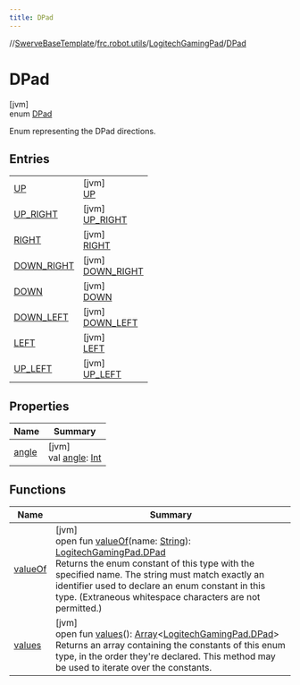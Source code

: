 ```yaml
---
title: DPad
---
```

//[SwerveBaseTemplate](../../../../index.html)/[frc.robot.utils](../../index.html)/[LogitechGamingPad](../index.html)/[DPad](index.html)



# DPad



[jvm]\
enum [DPad](index.html)

Enum representing the DPad directions.



## Entries


| | |
|---|---|
| [UP](-u-p/index.html) | [jvm]<br>[UP](-u-p/index.html) |
| [UP_RIGHT](-u-p_-r-i-g-h-t/index.html) | [jvm]<br>[UP_RIGHT](-u-p_-r-i-g-h-t/index.html) |
| [RIGHT](-r-i-g-h-t/index.html) | [jvm]<br>[RIGHT](-r-i-g-h-t/index.html) |
| [DOWN_RIGHT](-d-o-w-n_-r-i-g-h-t/index.html) | [jvm]<br>[DOWN_RIGHT](-d-o-w-n_-r-i-g-h-t/index.html) |
| [DOWN](-d-o-w-n/index.html) | [jvm]<br>[DOWN](-d-o-w-n/index.html) |
| [DOWN_LEFT](-d-o-w-n_-l-e-f-t/index.html) | [jvm]<br>[DOWN_LEFT](-d-o-w-n_-l-e-f-t/index.html) |
| [LEFT](-l-e-f-t/index.html) | [jvm]<br>[LEFT](-l-e-f-t/index.html) |
| [UP_LEFT](-u-p_-l-e-f-t/index.html) | [jvm]<br>[UP_LEFT](-u-p_-l-e-f-t/index.html) |


## Properties


| Name | Summary |
|---|---|
| [angle](angle.html) | [jvm]<br>val [angle](angle.html): [Int](https://kotlinlang.org/api/latest/jvm/stdlib/kotlin/-int/index.html) |


## Functions


| Name | Summary |
|---|---|
| [valueOf](value-of.html) | [jvm]<br>open fun [valueOf](value-of.html)(name: [String](https://docs.oracle.com/javase/8/docs/api/java/lang/String.html)): [LogitechGamingPad.DPad](index.html)<br>Returns the enum constant of this type with the specified name. The string must match exactly an identifier used to declare an enum constant in this type. (Extraneous whitespace characters are not permitted.) |
| [values](values.html) | [jvm]<br>open fun [values](values.html)(): [Array](https://kotlinlang.org/api/latest/jvm/stdlib/kotlin/-array/index.html)&lt;[LogitechGamingPad.DPad](index.html)&gt;<br>Returns an array containing the constants of this enum type, in the order they're declared. This method may be used to iterate over the constants. |

